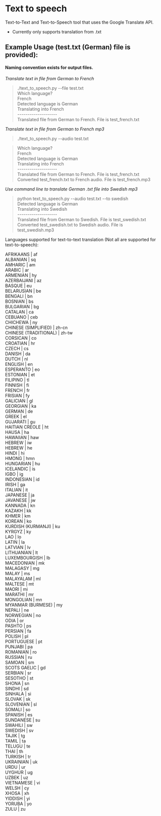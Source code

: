 # Text to speech

 Text-to-Text and Text-to-Speech tool that uses the Google Translate API. 


- Currently only supports translation from .txt


## Example Usage (test.txt (German) file is provided):

#### Naming convention exists for output files.

*Translate text in file from German to French*

> ./text_to_speech.py --file test.txt <br>
> Which language? <br>
> French <br>
>Detected language is German <br>
>Translating into French <br>
> -------------------- <br>
> Translated file from German to French. File is test_french.txt <br>

*Translate text in file from German to French mp3*

> ./text_to_speech.py --audio test.txt <br>

> Which language? <br>
> French <br>
> Detected language is German <br>
> Translating into French <br>
> -------------------- <br>
> Translated file from German to French. File is test_french.txt <br>
> Converted test_french.txt to French audio. File is test_french.mp3 <br>


*Use command line to translate German .txt file into Swedish mp3*
> python text_to_speech.py --audio test.txt --to swedish <br>
> Detected language is German <br>
> Translating into Swedish <br>
> -------------------- <br>
>Translated file from German to Swedish. File is test_swedish.txt <br>
> Converted test_swedish.txt to Swedish audio. File is test_swedish.mp3 <br>


Languages supported for text-to-text translation (Not all are supported for text-to-speech):

AFRIKAANS | af <br>
ALBANIAN | sq <br>
AMHARIC | am <br>
ARABIC | ar <br>
ARMENIAN | hy <br>
AZERBAIJANI | az <br>
BASQUE | eu <br>
BELARUSIAN | be <br>
BENGALI | bn <br>
BOSNIAN | bs <br>
BULGARIAN | bg <br>
CATALAN | ca <br>
CEBUANO | ceb <br>
CHICHEWA | ny <br>
CHINESE (SIMPLIFIED) | zh-cn <br>
CHINESE (TRADITIONAL) | zh-tw <br>
CORSICAN | co <br>
CROATIAN | hr <br>
CZECH | cs <br>
DANISH | da <br>
DUTCH | nl <br>
ENGLISH | en <br>
ESPERANTO | eo <br>
ESTONIAN | et <br>
FILIPINO | tl <br>
FINNISH | fi <br>
FRENCH | fr <br>
FRISIAN | fy <br>
GALICIAN | gl <br>
GEORGIAN | ka <br>
GERMAN | de <br>
GREEK | el <br>
GUJARATI | gu <br>
HAITIAN CREOLE | ht <br>
HAUSA | ha <br>
HAWAIIAN | haw <br>
HEBREW | iw <br>
HEBREW | he <br>
HINDI | hi <br>
HMONG | hmn <br>
HUNGARIAN | hu <br>
ICELANDIC | is <br>
IGBO | ig <br>
INDONESIAN | id <br> 
IRISH | ga <br>
ITALIAN | it <br>
JAPANESE | ja <br>
JAVANESE | jw <br>
KANNADA | kn <br>
KAZAKH | kk <br>
KHMER | km <br>
KOREAN | ko <br>
KURDISH (KURMANJI) | ku <br>
KYRGYZ | ky <br>
LAO | lo <br>
LATIN | la <br>
LATVIAN | lv <br>
LITHUANIAN | lt <br>
LUXEMBOURGISH | lb <br>
MACEDONIAN | mk <br>
MALAGASY | mg <br>
MALAY | ms <br>
MALAYALAM | ml <br>
MALTESE | mt <br>
MAORI | mi <br>
MARATHI | mr <br>
MONGOLIAN | mn <br>
MYANMAR (BURMESE) | my <br> 
NEPALI | ne <br>
NORWEGIAN | no <br>
ODIA | or <br>
PASHTO | ps <br>
PERSIAN | fa <br>
POLISH | pl <br>
PORTUGUESE | pt <br>
PUNJABI | pa <br>
ROMANIAN | ro <br>
RUSSIAN | ru <br>
SAMOAN | sm <br>
SCOTS GAELIC | gd <br> 
SERBIAN | sr <br>
SESOTHO | st <br>
SHONA | sn <br>
SINDHI | sd <br>
SINHALA | si <br>
SLOVAK | sk <br>
SLOVENIAN | sl <br>
SOMALI | so <br>
SPANISH | es <br>
SUNDANESE | su <br>
SWAHILI | sw <br>
SWEDISH | sv <br>
TAJIK | tg <br>
TAMIL | ta <br>
TELUGU | te <br>
THAI | th <br>
TURKISH | tr <br>
UKRAINIAN | uk <br>
URDU | ur <br>
UYGHUR | ug <br>
UZBEK | uz <br>
VIETNAMESE | vi <br> 
WELSH | cy <br>
XHOSA | xh <br>
YIDDISH | yi <br>
YORUBA | yo <br>
ZULU | zu <br>
